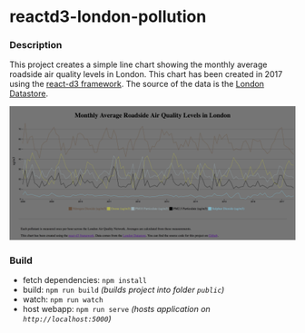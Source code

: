 # reactd3-london-pollution

### Description

This project creates a simple line chart showing the monthly average roadside air quality levels in London.
This chart has been created in 2017 using the [react-d3 framework](https://github.com/react-d3). The source of the data is the [London Datastore](https://data.london.gov.uk/dataset/london-average-air-quality-levels).

![screenshot](https://github.com/ckanz/reactd3-london-pollution/blob/master/screenshot.png?raw=true)

### Build

- fetch dependencies: `npm install`
- build: `npm run build` _(builds project into folder `public`)_
- watch: `npm run watch`
- host webapp: `npm run serve` _(hosts application on `http://localhost:5000`)_
